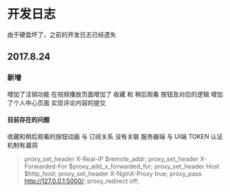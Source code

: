 # 开发日志
由于硬盘坏了，之前的开发日志已经遗失

## 2017.8.24
### 新增
增加了注销功能
在视频播放页面增加了 收藏 和 稍后观看 按钮及对应的逻辑
增加了个人中心页面
实现评论内容的提交

#### 目前存在的问题
收藏和稍后观看的按钮动画 与 订阅关系 没有关联
服务器端 与 UI端 TOKEN 认证机制有漏洞



> proxy_set_header X-Real-IP $remote_addr;
		proxy_set_header X-Forwarded-For $proxy_add_x_forwarded_for;
		proxy_set_header Host $http_host;
		proxy_set_header X-NginX-Proxy true;
		proxy_pass http://127.0.0.1:5000/;
		proxy_redirect off;